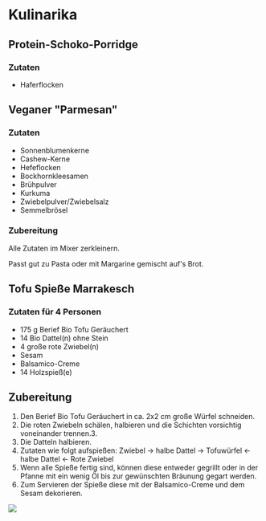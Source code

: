 # Kulinarika

## Protein-Schoko-Porridge
### Zutaten
* Haferflocken


## Veganer "Parmesan"
### Zutaten
* Sonnenblumenkerne
* Cashew-Kerne
* Hefeflocken
* Bockhornkleesamen
* Brühpulver
* Kurkuma
* Zwiebelpulver/Zwiebelsalz
* Semmelbrösel

### Zubereitung
Alle Zutaten im Mixer zerkleinern.

Passt gut zu Pasta oder mit Margarine gemischt auf's Brot.

## Tofu Spieße Marrakesch
### Zutaten für 4 Personen
* 175 g Berief Bio Tofu Geräuchert
* 14 Bio Dattel(n) ohne Stein
* 4 große rote Zwiebel(n)
* Sesam
* Balsamico-Creme
* 14 Holzspieß(e)

## Zubereitung
1. Den Berief Bio Tofu Geräuchert in ca. 2x2 cm große Würfel schneiden.
2. Die roten Zwiebeln schälen, halbieren und die Schichten vorsichtig voneinander trennen.3.
3. Die Datteln halbieren.
4. Zutaten wie folgt aufspießen: Zwiebel -> halbe Dattel -> Tofuwürfel <- halbe Dattel <- Rote Zwiebel
5. Wenn alle Spieße fertig sind, können diese entweder gegrillt oder in der Pfanne mit ein wenig Öl bis zur gewünschten Bräunung gegart werden.
6. Zum Servieren der Spieße diese mit der Balsamico-Creme und dem Sesam dekorieren.

<img src="https://www.berief-food.de/index.php?rex_media_type=kopfbildrezept&rex_media_file=berief_bio_tofu_geraeuchert_tofu_spiesse_marrakesch.jpg"/>
